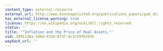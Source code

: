 ```yaml
---
content_type: external-resource
external_url: http://www.minneapolisfed.org/publications_papers/pub_display.cfm?id=4167
has_external_license_warning: true
license: https://en.wikipedia.org/wiki/All_rights_reserved
status: ''
title: '"Inflation and the Price of Real Assets."'
uid: 3d91136a-5d6d-4326-8737-dc3c59f6297b
wayback_url: ''
---
```

